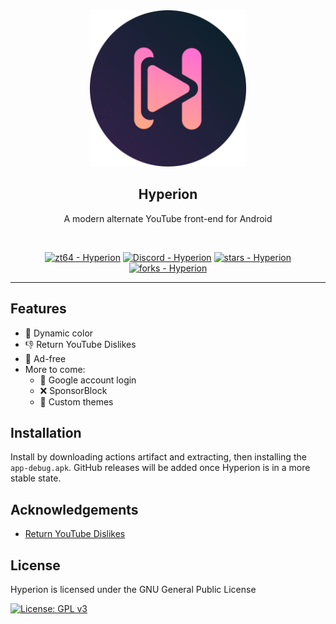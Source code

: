 <div align="center">
  <img src="assets/logo.png" width=250>

## Hyperion

A modern alternate YouTube front-end for Android

  <br>

[![zt64 - Hyperion](https://img.shields.io/static/v1?label=zt64&message=Hyperion&color=teal&logo=github&style=for-the-badge)](https://github.com/zt64/Hyperion "Go to GitHub repo")
[![Discord - Hyperion](https://img.shields.io/discord/952784045702537246?color=teal&label=Hyperion&logo=Discord&logoColor=white&style=for-the-badge)](https://discord.gg/nsvwH5xDQM "Join our discord server")
[![stars - Hyperion](https://img.shields.io/github/stars/zt64/Hyperion?style=for-the-badge)](https://github.com/zt64/Hyperion)
[![forks - Hyperion](https://img.shields.io/github/forks/zt64/Hyperion?style=for-the-badge)](https://github.com/zt64/Hyperion)

  <hr>
</div>

## Features

- :art: Dynamic color
- :thumbsdown: Return YouTube Dislikes
- :no_entry_sign: Ad-free
- More to come:
    - :bust_in_silhouette: Google account login
    - :x: SponsorBlock
    - :art: Custom themes

## Installation

Install by downloading actions artifact and extracting, then installing the `app-debug.apk`. GitHub
releases will be added once Hyperion is in a more stable state.

## Acknowledgements

- [Return YouTube Dislikes](https://github.com/Anarios/return-youtube-dislike)

## License

Hyperion is licensed under the GNU General Public License

[![License: GPL v3](https://img.shields.io/badge/License-GPL%20v3-blue.svg?style=for-the-badge)](https://www.gnu.org/licenses/gpl-3.0)
